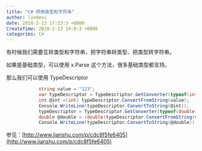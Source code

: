 ```yaml
---
title: "C# 转换类型和字符串"
author: lindexi
date: 2018-2-13 17:23:3 +0800
CreateTime: 2018-2-13 19:0:3 +0800
categories: C#
---
```


有时候我们需要互转类型和字符串，把字符串转类型、把类型转字符串。

<!--more-->



<div id="toc"></div>
<!-- csdn -->

如果是基础类型，可以使用 x.Parse 这个方法，很多基础类型都支持。

那么我们可以使用 TypeDescriptor


```csharp
            string value = "123";
            var typeDescriptor = TypeDescriptor.GetConverter(typeof(int));
            int @int =(int) typeDescriptor.ConvertFromString(value);
            Console.WriteLine(typeDescriptor.ConvertToString(@int));
            typeDescriptor = TypeDescriptor.GetConverter(typeof(double));
            double @double = (double)typeDescriptor.ConvertFromString(value);
            Console.WriteLine(typeDescriptor.ConvertToString(@double));
```

参见：[http://www.jianshu.com/p/cdc8f5fe6405](http://www.jianshu.com/p/cdc8f5fe6405)

